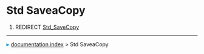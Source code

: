 # Std SaveaCopy
1.  REDIRECT [Std_SaveCopy](Std_SaveCopy.md)



---
![](images/Right_arrow.png) [documentation index](../README.md) > Std SaveaCopy
